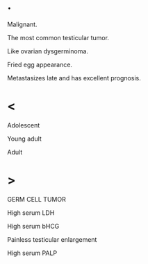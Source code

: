 # .

Malignant.

The most common testicular tumor.

Like ovarian dysgerminoma.

Fried egg appearance.

Metastasizes late and has excellent prognosis.

# <

Adolescent

Young adult

Adult

# >

GERM CELL TUMOR

High serum LDH

High serum bHCG

Painless testicular enlargement

High serum PALP
